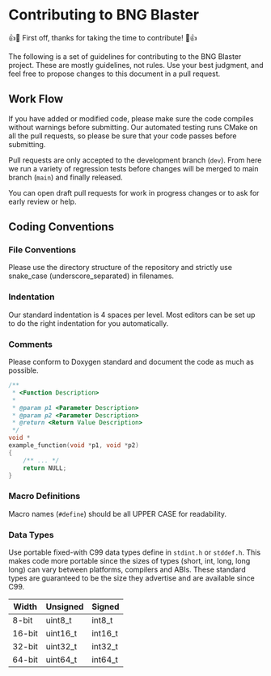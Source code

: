 # Contributing to BNG Blaster

:+1::tada: First off, thanks for taking the time to contribute! :tada::+1:

The following is a set of guidelines for contributing to the BNG Blaster project. 
These are mostly guidelines, not rules. Use your best judgment, and feel free to 
propose changes to this document in a pull request.

## Work Flow

If you have added or modified code, please make sure the code compiles 
without warnings before submitting. Our automated testing runs CMake on
all the pull requests, so please be sure that your code passes before 
submitting. 

Pull requests are only accepted to the development branch (`dev`). From
here we run a variety of regression tests before changes will be merged
to main branch (`main`) and finally released.

You can open draft pull requests for work in progress changes or to ask
for early review or help. 
 
## Coding Conventions

### File Conventions

Please use the directory structure of the repository and 
strictly use snake_case (underscore_separated) in filenames.

### Indentation

Our standard indentation is 4 spaces per level. Most editors 
can be set up to do the right indentation for you automatically.

### Comments

Please conform to Doxygen standard and document 
the code as much as possible.

```c
/** 
 * <Function Description>
 *
 * @param p1 <Parameter Description>
 * @param p2 <Parameter Description>
 * @return <Return Value Description>
 */
void *
example_function(void *p1, void *p2)
{
    /** ... */
    return NULL;
}
```

### Macro Definitions

Macro names (`#define`) should be all UPPER CASE for readability.

### Data Types

Use portable fixed-with C99 data types define in `stdint.h` or `stddef.h`. 
This makes code more portable since the sizes of types (short, int, long, long long) 
can vary between platforms, compilers and ABIs. These standard types are guaranteed 
to be the size they advertise and are available since C99.

Width | Unsigned | Signed
----- | -------- | ------
8-bit | uint8_t | int8_t
16-bit | uint16_t | int16_t
32-bit | uint32_t | int32_t
64-bit | uint64_t | int64_t
